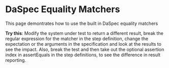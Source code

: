 # DaSpec Equality Matchers

This page demontrates how to use the built in DaSpec equality matchers

**Try this**: Modify the system under test to return a different result, break the regular expression for the matcher in the step definition, change the expectation or the arguments in the specification and look at the results to see the impact. Also, break the test and then take out the optional assertion index in assertEquals in the step definitions, to see the difference in result reporting.
